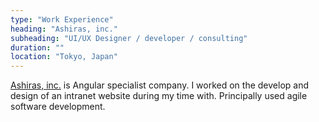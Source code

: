 ```yaml
---
type: "Work Experience"
heading: "Ashiras, inc."
subheading: "UI/UX Designer / developer / consulting"
duration: ""
location: "Tokyo, Japan"
---
```


<a href="http://ashiras.xyz/" target="_blank">Ashiras, inc.</a> is Angular specialist company. I worked on the develop and design of an intranet website during my time with. Principally used agile software development.
